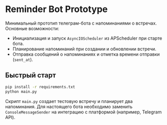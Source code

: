 # Reminder Bot Prototype

Минимальный прототип телеграм-бота с напоминаниями о встречах. Основные
возможности:

- Инициализация и запуск `AsyncIOScheduler` из APScheduler при старте бота.
- Планирование напоминаний при создании и обновлении встречи.
- Отправка сообщений о напоминаниях и отметка времени отправки (`sent_at`).

## Быстрый старт

```bash
pip install -r requirements.txt
python main.py
```

Скрипт `main.py` создает тестовую встречу и планирует два напоминания. Для
настоящего бота необходимо заменить `ConsoleMessageSender` на интеграцию с
платформой (например, Telegram API).
